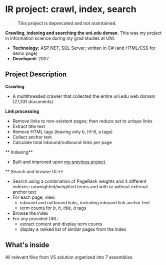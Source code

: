 # IR project: crawl, index, search



> **This project is deprecated and not maintained.**

**Crawling, indexing and searching the uni.edu doman.** This was my project in information science during my grad studies at UNI. 

* **Technology:** ASP.NET, SQL Server; written in C# (and HTML/CSS for demo page)
* **Developed:** 2007

## Project Description 

**Crawling**
* A multithreaded crawler that collected the entire uni.edu web domain (27,331 documents)

**Link processing** 
* Remove links to non-existent pages; then reduce set to unique links 
* Extract title text
* Remove HTML tags (leaving only b, h1-6, a tags)
* Collect anchor text
* Calculate total inbound/outbound links per page

** Indexing** 
* Built and improved upon [my previous project](https://github.com/ic4f/oldcode/tree/master/ir_asu).

** Search and browse UI:**
* Search using a combination of PageRank weights and 4 different indexes: unweighted/weighted terms and with or without external anchor text
* For each page, view:
  * inbound and outbound links, including inbound link anchor text
  * term counts for *b*, *h*, *title*, *a* tags 
* Browse the index
* For any provided URL: 
  * extract content and display term counts
  * display a ranked list of similar pages from the index

## What's inside
All relevant files from VS solution organized into 7 assemblies.